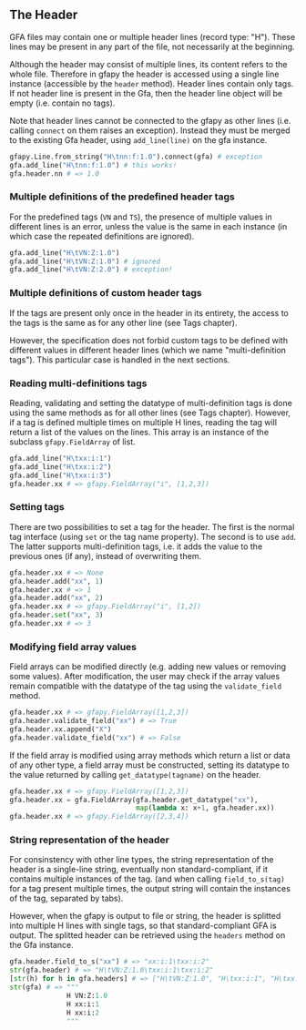 ## The Header

GFA files may contain one or multiple header lines (record type: "H").  These
lines may be present in any part of the file, not necessarily at the beginning.

Although the header may consist of multiple lines, its content refers to the
whole file. Therefore in gfapy the header is accessed using a single line
instance (accessible by the ```header``` method).  Header lines contain only
tags. If not header line is present in the Gfa, then the header line object
will be empty (i.e. contain no tags).

Note that header lines cannot be connected to the gfapy as other lines
(i.e. calling ```connect``` on them raises an exception). Instead they
must be merged to the existing Gfa header, using
```add_line(line)``` on the gfa instance.

```python
gfapy.Line.from_string("H\tnn:f:1.0").connect(gfa) # exception
gfa.add_line("H\tnn:f:1.0") # this works!
gfa.header.nn # => 1.0
```

### Multiple definitions of the predefined header tags

For the predefined tags (```VN``` and ```TS```), the presence of multiple
values in different lines is an error, unless the value is the same in each
instance (in which case the repeated definitions are ignored).

```python
gfa.add_line("H\tVN:Z:1.0")
gfa.add_line("H\tVN:Z:1.0") # ignored
gfa.add_line("H\tVN:Z:2.0") # exception!
```

### Multiple definitions of custom header tags

If the tags are present only once in the header in its entirety, the access to
the tags is the same as for any other line (see Tags chapter).

However, the specification does not forbid custom tags to be defined with
different values in different header lines (which we name
"multi-definition tags"). This particular case is handled in the next
sections.

### Reading multi-definitions tags

Reading, validating and setting the datatype of multi-definition tags is
done using the same methods as for all other lines (see Tags chapter).
However, if a tag is defined multiple times on multiple H lines, reading
the tag will return a list of the values on the lines. This array is an
instance of the subclass ```gfapy.FieldArray``` of list.

```python
gfa.add_line("H\txx:i:1")
gfa.add_line("H\txx:i:2")
gfa.add_line("H\txx:i:3")
gfa.header.xx # => gfapy.FieldArray("i", [1,2,3])
```

### Setting tags

There are two possibilities to set a tag for the header. The first is the
normal tag interface (using ```set``` or the tag name property). The second
is to use ```add```. The latter supports multi-definition tags, i.e. it
adds the value to the previous ones (if any), instead of overwriting them.

```python
gfa.header.xx # => None
gfa.header.add("xx", 1)
gfa.header.xx # => 1
gfa.header.add("xx", 2)
gfa.header.xx # => gfapy.FieldArray("i", [1,2])
gfa.header.set("xx", 3)
gfa.header.xx # => 3
```

### Modifying field array values

Field arrays can be modified directly (e.g. adding new values or removing some
values). After modification, the user may check if the array values
remain compatible with the datatype of the tag using the ```validate_field```
method.

```python
gfa.header.xx # => gfapy.FieldArray([1,2,3])
gfa.header.validate_field("xx") # => True
gfa.header.xx.append("X")
gfa.header.validate_field("xx") # => False
```

If the field array is modified using array methods which return a list or data
of any other type, a field array must be constructed, setting its
datatype to the value returned by calling ```get_datatype(tagname)```
on the header.

```python
gfa.header.xx # => gfapy.FieldArray([1,2,3])
gfa.header.xx = gfa.FieldArray(gfa.header.get_datatype("xx"),
                               map(lambda x: x+1, gfa.header.xx))
gfa.header.xx # => gfapy.FieldArray([2,3,4])
```

### String representation of the header

For consinstency with other line types, the string representation of
the header is a single-line string, eventually non standard-compliant,
if it contains multiple instances of the tag.
(and when calling ```field_to_s(tag)``` for a tag present multiple
times, the output string will contain the instances of the tag, separated by
tabs).

However, when the gfapy is output to file or string, the header is
splitted into multiple H lines with single tags, so that standard-compliant GFA
is output. The splitted header can be retrieved using the ```headers``` method
on the Gfa instance.

```python
gfa.header.field_to_s("xx") # => "xx:i:1\txx:i:2"
str(gfa.header) # => "H\tVN:Z:1.0\txx:i:1\txx:i:2"
[str(h) for h in gfa.headers] # => ["H\tVN:Z:1.0", "H\txx:i:1", "H\txx:i:2"]
str(gfa) # => """
              H VN:Z:1.0
              H xx:i:1
              H xx:i:2
              """
```
